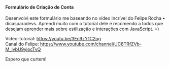 #### Formulário de Criação de Conta

Desenvolvi este formulário me baseando no vídeo incrível do Felipe Rocha • dicasparadevs. Aprendi muito com o tutorial dele e recomendo a todos que desejam aprender mais sobre estilização e interações com JavaScript. =)

Vídeo-tutorial: https://youtu.be/3Ec9zY1C2og
<br>
Canal do Felipe: https://www.youtube.com/channel/UC8TRfZVb-M_ivbU9yiocTvQ

Espero que curtem!